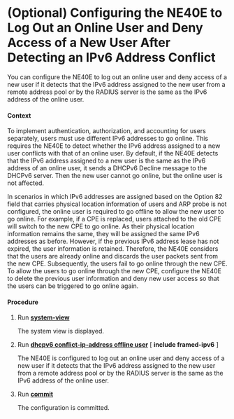 (Optional) Configuring the NE40E to Log Out an Online User and Deny Access of a New User After Detecting an IPv6 Address Conflict
=================================================================================================================================

You can configure the NE40E to log out an online user and deny access of a new user
if it detects that the IPv6 address assigned to the new user from
a remote address pool or by the RADIUS server is the same as the IPv6
address of the online user.

#### Context

To implement authentication, authorization, and accounting
for users separately, users must use different IPv6 addresses to go
online. This requires the NE40E to detect whether the IPv6 address assigned to a new user
conflicts with that of an online user. By default, if the NE40E detects that the IPv6 address assigned to a new user is
the same as the IPv6 address of an online user, it sends a DHCPv6
Decline message to the DHCPv6 server. Then the new user cannot go
online, but the online user is not affected.

In scenarios in
which IPv6 addresses are assigned based on the Option 82 field that
carries physical location information of users and ARP probe is not
configured, the online user is required to go offline to allow the
new user to go online. For example, if a CPE is replaced, users attached
to the old CPE will switch to the new CPE to go online. As their physical
location information remains the same, they will be assigned the same
IPv6 addresses as before. However, if the previous IPv6 address lease
has not expired, the user information is retained. Therefore, the NE40E considers that the users are already online and discards
the user packets sent from the new CPE. Subsequently, the users fail
to go online through the new CPE. To allow the users to go online
through the new CPE, configure the NE40E to delete the previous user information and deny new user
access so that the users can be triggered to go online again.


#### Procedure

1. Run [**system-view**](cmdqueryname=system-view)
   
   
   
   The system view is displayed.
2. Run [**dhcpv6 conflict-ip-address offline user**](cmdqueryname=dhcpv6+conflict-ip-address+offline+user) [ **include framed-ipv6** ]
   
   
   
   The NE40E is configured to log out an online user and deny access
   of a new user if it detects that the IPv6 address assigned to the
   new user from a remote address pool or by the RADIUS server is the
   same as the IPv6 address of the online user.
3. Run [**commit**](cmdqueryname=commit)
   
   
   
   The configuration is committed.
